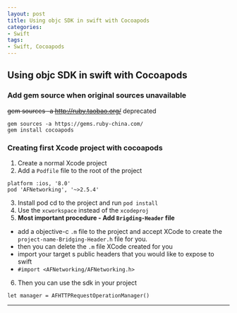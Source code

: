 ```yaml
---
layout: post
title: Using objc SDK in swift with Cocoapods
categories:
- Swift
tags:
- Swift, Cocoapods
---
```



	 
## Using objc SDK in swift with Cocoapods
### Add gem source when original sources unavailable

~~gem sources -a http://ruby.taobao.org/~~ deprecated
```
gem sources -a https://gems.ruby-china.com/
gem install cocoapods
```
### Creating first Xcode project with cocoapods
1. Create a normal Xcode project
2. Add a `Podfile` file to the root of the project
  
  ```Podfile
  platform :ios, '8.0'
  pod 'AFNetworking', '~>2.5.4'
  ```
3. Install pod
cd to the project and run `pod install`
4. Use the `xcworkspace` instead of the `xcodeproj`
5. **Most important procedure - Add `Brigding-Header` file**
  * add a objective-c `.m` file to the project and accept XCode to create the `project-name-Bridging-Header.h` file for you.
  * then you can delete the `.m` file XCode created for you
  * import your target s public headers that you would like to expose to swift
  * `#import <AFNetworking/AFNetworking.h>`
6. Then you can use the sdk in your project

`let manager = AFHTTPRequestOperationManager()`

----

